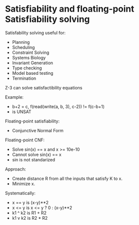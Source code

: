 # Satisfiability and floating-point Satisfiability solving

Satisfability solving useful for:
* Planning
* Scheduling
* Constraint Solving
* Systems Biology
* Invariant Generation
* Type checking
* Model based testing
* Termination

Z-3 can solve satisfactibility equations

Example:
* b+2 = c, f(read(write(a, b, 3), c-2)) != f(c-b+1)
* is UNSAT 

Floating-point satisfiability:
* Conjunctive Normal Form

Floating-point CNF:
* Solve sin(x) == x and x >= 10e-10
* Cannot solve sin(x) == x
* sin is not standarized

Approach:
* Create distance R from all the inputs that satisfy K to x.
* Minimize x.

Systematically:
* x == y is (x-y)**2
* x <= y is x <= y ? 0 : (x-y)**2
* k1 ^ k2 is R1 + R2
* k1 v k2 is R2 * R2